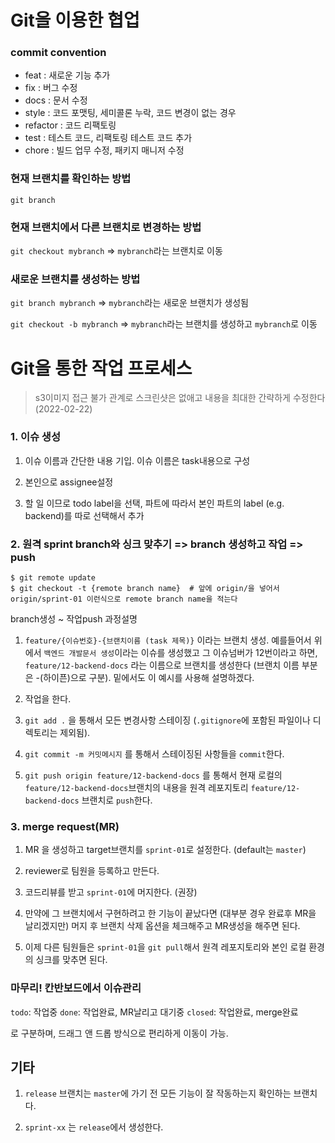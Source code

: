 # Git을 이용한 협업

### commit convention
- feat : 새로운 기능 추가
- fix : 버그 수정
- docs : 문서 수정
- style : 코드 포맷팅, 세미콜론 누락, 코드 변경이 없는 경우
- refactor : 코드 리팩토링
- test : 테스트 코드, 리팩토링 테스트 코드 추가
- chore : 빌드 업무 수정, 패키지 매니저 수정

### 현재 브랜치를 확인하는 방법

`git branch`

### 현재 브랜치에서 다른 브랜치로 변경하는 방법

`git checkout mybranch` ⇒ `mybranch`라는 브랜치로 이동

### 새로운 브랜치를 생성하는 방법

`git branch mybranch` ⇒ `mybranch`라는 새로운 브랜치가 생성됨

`git checkout -b mybranch` ⇒ `mybranch`라는 브랜치를 생성하고 `mybranch`로 이동

# Git을 통한 작업 프로세스

> s3이미지 접근 불가 관계로 스크린샷은 없애고 내용을 최대한 간략하게 수정한다 (2022-02-22)

### 1. 이슈 생성

1. 이슈 이름과 간단한 내용 기입. 이슈 이름은 task내용으로 구성

2. 본인으로 assignee설정

3. 할 일 이므로 todo label을 선택, 파트에 따라서 본인 파트의 label (e.g. backend)를 따로 선택해서 추가

### 2. 원격 sprint branch와 싱크 맞추기 => branch 생성하고 작업 => push

```
$ git remote update
$ git checkout -t {remote branch name}  # 앞에 origin/을 넣어서 origin/sprint-01 이런식으로 remote branch name을 적는다
```

branch생성 ~ 작업push 과정설명

1. `feature/{이슈번호}-{브랜치이름 (task 제목)}` 이라는 브랜치 생성. 예를들어서 위에서 `백엔드 개발문서 생성`이라는 이슈를 생성했고 그 이슈넘버가 12번이라고 하면, `feature/12-backend-docs` 라는 이름으로 브랜치를 생성한다 (브랜치 이름 부분은 -(하이픈)으로 구분). 밑에서도 이 예시를 사용해 설명하겠다.

2. 작업을 한다.

3. `git add .` 을 통해서 모든 변경사항 스테이징 (`.gitignore`에 포함된 파일이나 디렉토리는 제외됨). 

4. `git commit -m 커밋메시지` 를 통해서 스테이징된 사항들을 `commit`한다.

5. `git push origin feature/12-backend-docs` 를 통해서 현재 로컬의 `feature/12-backend-docs`브랜치의 내용을 원격 레포지토리 `feature/12-backend-docs` 브랜치로 `push`한다.

### 3. merge request(MR)

1. MR 을 생성하고 target브랜치를 `sprint-01`로 설정한다. (default는 `master`)

2. reviewer로 팀원을 등록하고 만든다.

3. 코드리뷰를 받고 `sprint-01`에 머지한다. (권장)

4. 만약에 그 브랜치에서 구현하려고 한 기능이 끝났다면 (대부분 경우 완료후 MR을 날리겠지만) 머지 후 브랜치 삭제 옵션을 체크해주고 MR생성을 해주면 된다.

5. 이제 다른 팀원들은 `sprint-01`을 `git pull`해서 원격 레포지토리와 본인 로컬 환경의 싱크를 맞추면 된다.

### 마무리! 칸반보드에서 이슈관리

`todo`: 작업중
`done`: 작업완료, MR날리고 대기중
`closed`: 작업완료, merge완료

로 구분하며, 드래그 앤 드롭 방식으로 편리하게 이동이 가능.

## 기타

1. `release` 브랜치는 `master`에 가기 전 모든 기능이 잘 작동하는지 확인하는 브랜치다.

2. `sprint-xx` 는 `release`에서 생성한다.